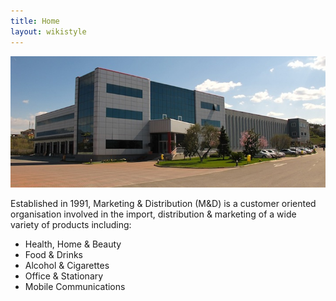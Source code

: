 ```yaml
---
title: Home
layout: wikistyle
---
```


<img class="border" src="images/MD-offices.jpg" alt="M&D Headquarters" />

Established in 1991, Marketing & Distribution (M&D) is a customer oriented organisation involved in the import, distribution & marketing of a wide variety of products including:

* Health, Home & Beauty
* Food & Drinks
* Alcohol & Cigarettes
* Office & Stationary
* Mobile Communications

